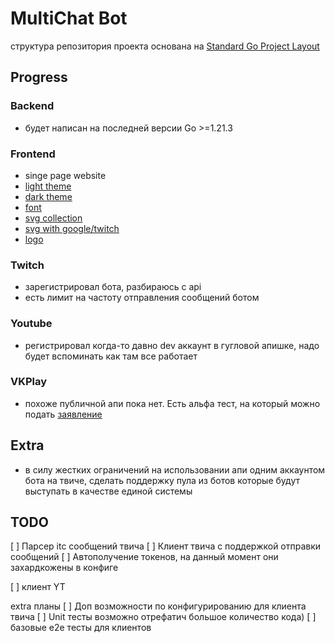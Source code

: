 # MultiChat Bot

структура репозитория проекта основана
на [Standard Go Project Layout](https://github.com/golang-standards/project-layout)

## Progress

### Backend

+ будет написан на последней версии Go >=1.21.3

### Frontend

+ singe page website
+ [light theme](https://www.realtimecolors.com/dashboard?colors=1c0e03-ffffff-1361a4-d7bff8-197bd2&fonts=Ubuntu-Ubuntu)
+ [dark theme](https://www.realtimecolors.com/dashboard?colors=fceee3-000000-5ba8ec-1f0740-2d90e6&fonts=Ubuntu-Ubuntu)
+ [font](https://fonts.google.com/specimen/Ubuntu)
+ [svg collection](https://www.svgrepo.com/collection/coolicons-line-oval-icons/1)
+ [svg with google/twitch](https://www.svgrepo.com/collection/phosphor-bold-icons/)
+ [logo](https://www.svgrepo.com/svg/324471/robot-artificial-intelligence-android)

### Twitch

+ зарегистрировал бота, разбираюсь с api
+ есть лимит на частоту отправления сообщений ботом

### Youtube

+ регистрировал когда-то давно dev аккаунт в гугловой апишке, надо будет вспоминать как там все работает

### VKPlay

+ похоже публичной апи пока нет. Есть альфа тест, на который можно
  подать [заявление](https://vk.com/wall-212496568_43917)

## Extra

+ в силу жестких ограничений на использовании апи одним аккаунтом бота на твиче, сделать поддержку пула из ботов которые
  будут выступать в качестве единой системы

## TODO

[ ] Парсер itc сообщений твича
[ ] Клиент твича с поддержкой отправки сообщений
[ ] Автополучение токенов, на данный момент они захардкожены в конфиге

[ ] клиент YT

extra планы
[ ] Доп возможности по конфигурированию для клиента твича
[ ] Unit тесты возможно отрефатич большое количество кода)
[ ] базовые e2e тесты для клиентов